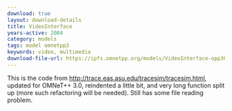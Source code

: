 ```yaml
---
download: true
layout: download-details
title: VideoInterface
years-active: 2004
category: models
tags: model omnetpp3
keywords: video, multimedia
download-file-url: https://ipfs.omnetpp.org/models/VideoInterface-opp30-20041103-src.tgz
---
```


This is the code from http://trace.eas.asu.edu/tracesim/tracesim.html, updated
for OMNeT++ 3.0, reindented a little bit, and very long function split up (more
such refactoring will be needed). Still has some file reading problem.
